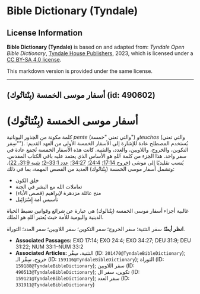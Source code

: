 # Bible Dictionary (Tyndale)

## License Information

**Bible Dictionary (Tyndale)** is based on and adapted from: _Tyndale Open Bible Dictionary_, [Tyndale House Publishers](https://tyndaleopenresources.com/), 2023, which is licensed under a [CC BY-SA 4.0 license](https://creativecommons.org/licenses/by-sa/4.0/legalcode.en).

This markdown version is provided under the same license.



--------------------------------

## أسفار موسى الخمسة (بِنْتاتُوك) (id: 490602)

أسفار موسى الخمسة (بِنْتاتُوك)
==============================

كلمة مكونة من الجذور اليونانية *pente* (والتي تعني "خمسة") و*teuchos* (والتي تعني "سِفر"). يُستخدم المصطلح عادة للإشارة إلى الأسفار الخمسة الأولى من العهد القديم: التكوين، والخروج، واللاويين، والعدد، والتثنية. كانت هذه الأسفار الخمسة تُجمع عادة في سفر واحد. هذا الجزء من كلمة ٱللهِ هو الأساس الذي يعتمد عليه باقي الكتاب المقدس. يُنسب تقليديًا إلى موسَى ([خروج 17:14؛](https://ref.ly/Exod17:14) [24:4؛](https://ref.ly/Exod24:4) [34:27؛](https://ref.ly/Exod34:27) [عدد 33:1–2؛](https://ref.ly/Num33:1-Num33:2) [تثنية 31:9، 22](https://ref.ly/Deut31:9)). وتشمل أسفار موسى الخمسة (بِنْتاتُوك) العديد من القصص المهمة، بما في ذلك:

* خلق الكون
* تعاملات الله مع البشر في الجنة
* منح عائلة مزدهرة لإبراهيم (قصص الأباء)
* تأسيس أمة إِسْرَائِيل

غالبية أجزاء أسفار موسى الخمسة (بِنْتاتُوك) هي عبارة عن شرائع وقوانين تضبط الحياة الدينية واليومية للأمة حيث يُعتبر ٱللهِ هو الملك.

**انظر أيضً***ا* سفر التثنية؛ سفر الخروج؛ سفر التكوين؛ سفر اللاويين؛ سفر العدد؛ التوراة.

* **Associated Passages:** EXO 17:14; EXO 24:4; EXO 34:27; DEU 31:9; DEU 31:22; NUM 33:1–NUM 33:2
* **Associated Articles:** التثنية، سِفْر (ID: `201470@TyndaleBibleDictionary`); خروج، سِفْر الـ (ID: `159116@TyndaleBibleDictionary`); التوراة (ID: `159188@TyndaleBibleDictionary`); سفر اللاويين (ID: `490513@TyndaleBibleDictionary`); تكوين، سفر ال (ID: `159121@TyndaleBibleDictionary`); سفر العدد (ID: `331911@TyndaleBibleDictionary`)


